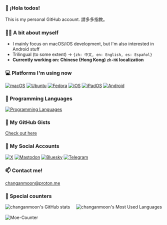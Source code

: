 ### 👋 ¡Hola todos!
This is my personal GitHub account. 請多多指教。

### 🙋‍♀️ A bit about myself
- I mainly focus on macOS/iOS development, but I'm also interested in Android stuff
- Trilingual (to some extent) -> `{zh: 中文, en: English, es: Español}`
- **Currently working on: Chinese (Hong Kong) `zh-HK` localization**

### 💻 Platforms I'm using now
[![macOS](https://img.shields.io/badge/macOS%2015-4f4f4f?style=flat-square&logo=apple&logoColor=white)](https://www.apple.com/macos/)
[![Ubuntu](https://img.shields.io/badge/Ubuntu%2023.04-E95420?style=flat-square&logo=ubuntu&logoColor=white)](https://releases.ubuntu.com/)
[![Fedora](https://img.shields.io/badge/Fedora%2037-294172?style=flat-square&logo=fedora&logoColor=white)](https://fedoraproject.org/workstation/)
[![iOS](https://img.shields.io/badge/iOS%2018-4f4f4f?style=flat-square&logo=apple&logoColor=white)](https://www.apple.com/ios/)
[![iPadOS](https://img.shields.io/badge/iPadOS%2018-4f4f4f?style=flat-square&logo=apple&logoColor=white)](https://www.apple.com/ipados/)
[![Android](https://img.shields.io/badge/Android%2015-3ddc84?style=flat-square&logo=android&logoColor=white)](https://www.android.com/)

### 🌱 Programming Languages
[![Programming Languages](https://skillicons.dev/icons?i=c,cpp,python,swift,bash,html,css,js)]()

### 📝 My GitHub Gists
[Check out here](https://gist.github.com/changanmoon)

### 💬 My Social Accounts
[![X](https://img.shields.io/badge/@changanmoon-000000?style=flat-square&logo=x&logoColor=white)](https://twitter.com/changanmoon)
[![Mastodon](https://img.shields.io/badge/changanmoon-6364ff?style=flat-square&logo=mastodon&logoColor=white)](https://mastodon.social/@changanmoon)
[![Bluesky](https://img.shields.io/badge/changanmoon-0285ff?style=flat-square&logo=bluesky&logoColor=white)](https://bsky.app/profile/changanmoon.bsky.social)
[![Telegram](https://img.shields.io/badge/changanmoon-26a5e4?style=flat-square&logo=telegram&logoColor=white)](https://t.me/changanmoon)

### 📫 Contact me!
<p><a href="mailto:changanmoon@proton.me">changanmoon@proton.me</a></p>

### 🔢 Special counters
![changanmoon's GitHub stats](https://github-readme-stats-git-masterrstaa-rickstaa.vercel.app/api?username=changanmoon&show_icons=true&count_private=true) &nbsp; &nbsp;
![changanmoon's Most Used Languages](https://github-readme-stats.vercel.app/api/top-langs/?username=changanmoon&show_icons=true&layout=compact) </br></br>
![Moe-Counter](https://count.getloli.com/get/@changanmoon?theme=asoul)
